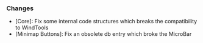 ### Changes ###

  * [Core]: Fix some internal code structures which breaks the compatibility to WindTools
  * [Minimap Buttons]: Fix an obsolete db entry which broke the MicroBar
